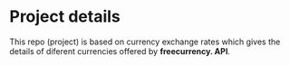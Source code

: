 # Project details 

This repo (project) is based on currency exchange rates which gives the details of diferent currencies offered by **freecurrency. API**.


